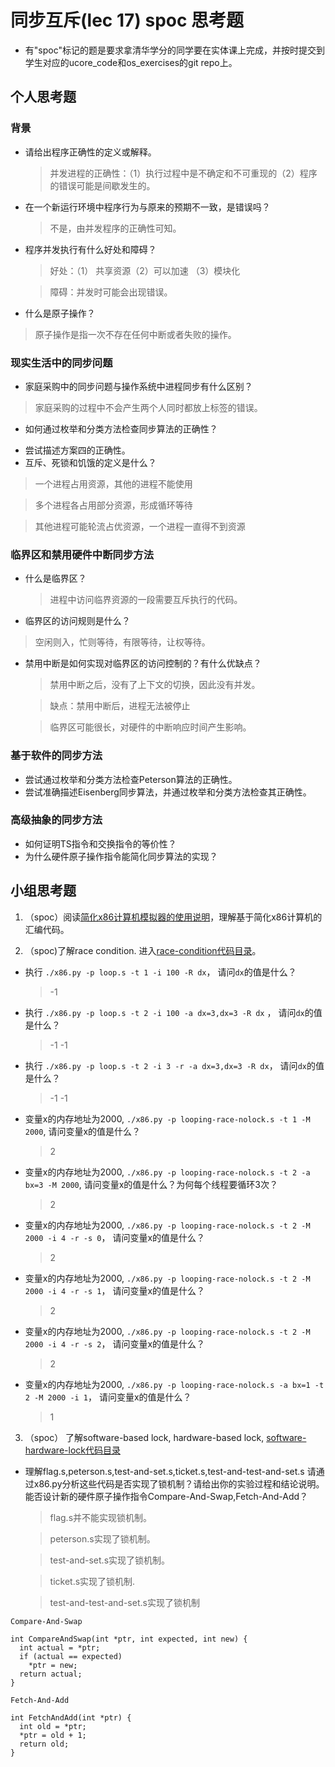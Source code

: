 # 同步互斥(lec 17) spoc 思考题


- 有"spoc"标记的题是要求拿清华学分的同学要在实体课上完成，并按时提交到学生对应的ucore_code和os_exercises的git repo上。

## 个人思考题

### 背景
 - 请给出程序正确性的定义或解释。
  
   >并发进程的正确性：（1）执行过程中是不确定和不可重现的（2）程序的错误可能是间歇发生的。
 - 在一个新运行环境中程序行为与原来的预期不一致，是错误吗？
    
    >不是，由并发程序的正确性可知。
 - 程序并发执行有什么好处和障碍？
  
   > 好处：（1） 共享资源（2）可以加速 （3）模块化

   >障碍：并发时可能会出现错误。
 - 什么是原子操作？
   
  >原子操作是指一次不存在任何中断或者失败的操作。
### 现实生活中的同步问题

 - 家庭采购中的同步问题与操作系统中进程同步有什么区别？
  
  >家庭采购的过程中不会产生两个人同时都放上标签的错误。
 - 如何通过枚举和分类方法检查同步算法的正确性？
   
  >
 - 尝试描述方案四的正确性。
 - 互斥、死锁和饥饿的定义是什么？
   
  >一个进程占用资源，其他的进程不能使用

  >多个进程各占用部分资源，形成循环等待
  
  >其他进程可能轮流占优资源，一个进程一直得不到资源
### 临界区和禁用硬件中断同步方法

 - 什么是临界区？
    
   >进程中访问临界资源的一段需要互斥执行的代码。
 - 临界区的访问规则是什么？
 
  >空闲则入，忙则等待，有限等待，让权等待。
 - 禁用中断是如何实现对临界区的访问控制的？有什么优缺点？
    
   >禁用中断之后，没有了上下文的切换，因此没有并发。

   >缺点：禁用中断后，进程无法被停止
   
   >临界区可能很长，对硬件的中断响应时间产生影响。
### 基于软件的同步方法

 - 尝试通过枚举和分类方法检查Peterson算法的正确性。
 - 尝试准确描述Eisenberg同步算法，并通过枚举和分类方法检查其正确性。

### 高级抽象的同步方法

 - 如何证明TS指令和交换指令的等价性？
 - 为什么硬件原子操作指令能简化同步算法的实现？
 
## 小组思考题

1. （spoc）阅读[简化x86计算机模拟器的使用说明](https://github.com/chyyuu/ucore_lab/blob/master/related_info/lab7/lab7-spoc-exercise.md)，理解基于简化x86计算机的汇编代码。

2. （spoc)了解race condition. 进入[race-condition代码目录](https://github.com/chyyuu/ucore_lab/tree/master/related_info/lab7/race-condition)。

 - 执行 `./x86.py -p loop.s -t 1 -i 100 -R dx`， 请问`dx`的值是什么？
 
    > -1
 - 执行 `./x86.py -p loop.s -t 2 -i 100 -a dx=3,dx=3 -R dx` ， 请问`dx`的值是什么？
    > -1 -1
 - 执行 `./x86.py -p loop.s -t 2 -i 3 -r -a dx=3,dx=3 -R dx`， 请问`dx`的值是什么？

    > -1 -1
 - 变量x的内存地址为2000, `./x86.py -p looping-race-nolock.s -t 1 -M 2000`, 请问变量x的值是什么？
  
   > 2
 - 变量x的内存地址为2000, `./x86.py -p looping-race-nolock.s -t 2 -a bx=3 -M 2000`, 请问变量x的值是什么？为何每个线程要循环3次？
  
    > 2
 - 变量x的内存地址为2000, `./x86.py -p looping-race-nolock.s -t 2 -M 2000 -i 4 -r -s 0`， 请问变量x的值是什么？
   
    > 2
 - 变量x的内存地址为2000, `./x86.py -p looping-race-nolock.s -t 2 -M 2000 -i 4 -r -s 1`， 请问变量x的值是什么？
   
    > 2
 - 变量x的内存地址为2000, `./x86.py -p looping-race-nolock.s -t 2 -M 2000 -i 4 -r -s 2`， 请问变量x的值是什么？ 
   
    > 2
 - 变量x的内存地址为2000, `./x86.py -p looping-race-nolock.s -a bx=1 -t 2 -M 2000 -i 1`， 请问变量x的值是什么？ 
    
    >1

3. （spoc） 了解software-based lock, hardware-based lock, [software-hardware-lock代码目录](https://github.com/chyyuu/ucore_lab/tree/master/related_info/lab7/software-hardware-locks)

  - 理解flag.s,peterson.s,test-and-set.s,ticket.s,test-and-test-and-set.s 请通过x86.py分析这些代码是否实现了锁机制？请给出你的实验过程和结论说明。能否设计新的硬件原子操作指令Compare-And-Swap,Fetch-And-Add？
 
      > flag.s并不能实现锁机制。
        
      >peterson.s实现了锁机制。
        
      > test-and-set.s实现了锁机制。
        
      > ticket.s实现了锁机制.
        
      > test-and-test-and-set.s实现了锁机制
```
Compare-And-Swap

int CompareAndSwap(int *ptr, int expected, int new) {
  int actual = *ptr;
  if (actual == expected)
    *ptr = new;
  return actual;
}
```

```
Fetch-And-Add

int FetchAndAdd(int *ptr) {
  int old = *ptr;
  *ptr = old + 1;
  return old;
}
```

